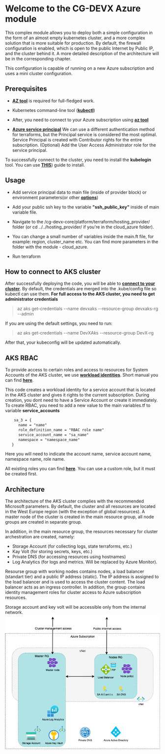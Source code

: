 # Welcome to the CG-DEVX Azure module

This complex module allows you to deploy both a simple configuration in the form of an almost empty kubernetes cluster, and a more complex solution that is more suitable for production.
By default, the firewall configuration is enabled, which is open to the public Internet by Public IP, and the cluster behind it. A more detailed description of the architecture will be in the corresponding chapter.

This configuration is capable of running on a new Azure subscription and uses a mini cluster configuration.

## Prerequisites

- **[AZ tool](https://learn.microsoft.com/en-us/cli/azure/install-azure-cli)** is required for full-fledged work.
  
- Kubernetes command-line tool (**[kubectl](https://kubernetes.io/releases/download/)**)

- After, you need to connect to your Azure subscription using **[az tool](https://learn.microsoft.com/en-us/azure/developer/terraform/get-started-cloud-shell-bash?tabs=bash#authenticate-to-azure-via-a-microsoft-account)**

 - **[Azure service principal](https://learn.microsoft.com/en-us/azure/developer/terraform/get-started-cloud-shell-bash?tabs=bash#create-a-service-principal)**
We can use a different authentication method for terraforms, but the Principal service is considered the most optimal.
Service Principal is created with Contributor rights for the entire subscription.
(Optional) Add the User Access Administrator role for the service principal.


To successfully connect to the cluster, you need to install the **kubelogin** tool. You can use **[THIS](https://azure.github.io/kubelogin/install.html)**) guide to install.

## Usage

- Add service principal data to main file (inside of provider block) or environment parameters(or other **[options](https://learn.microsoft.com/en-us/azure/developer/terraform/authenticate-to-azure?tabs=bash#terraform-and-azure-authentication-scenarios)**)
  
- Add your public ssh key to the variable **"ssh_public_key"** inside of main variable file.

- Navigate to the /cg-devx-core/platform/terraform/hosting_provider/ folder (or cd ../../hosting_provider/ if you're in the cloud_azure folder).
  
- You can change a small number of variables inside the main.ft file, for example: region, cluster_name etc. You can find more parameters in the folder with the module - cloud_azure.

- Run terraform

## How to connect to AKS cluster

After successfully deploying the code, you will be able to **[connect to your cluster](https://learn.microsoft.com/en-us/azure/architecture/guide/security/access-azure-kubernetes-service-cluster-api-server#access-the-aks-cluster-over-the-internet)**.
By default, the credentials are merged into the .kube/config file so kubectl can use them. **For full access to the AKS cluster, you need to get administrator credentials**

> az aks get-credentials --name devxaks --resource-group devxaks-rg --admin

If you are using the default settings, you need to run:
> az aks get-credentials --name DevXAks --resource-group DevX-rg

After that, your kubeconfig will be updated automatically.

## AKS RBAC

To provide access to certain roles and access to resources for System Accounts of the AKS cluster, we use 
**[workload identities](https://learn.microsoft.com/en-us/azure/active-directory/workload-identities/workload-identities-overview)**.
Short manual you can find **[here](https://dev.to/maxx_don/implement-azure-ad-workload-identity-on-aks-with-terraform-3oho)**. 

This code creates a workload identity for a service account that is located in the AKS cluster and gives it rights to the current subscription. 
During creation, you dont need to have a Service Account or create it immediately. To create RBAC, you need to add a new value to the main variables.tf to variable **service_accounts**

```
    sa_3 = {
      name = "name"
      role_definition_name = "RBAC role name"
      service_account_name = "sa_name"
      namespace = "namespace_name"
   }
```
Here you will need to indicate the account name, service account name, namespace name, role name.

All existing roles you can find **[here](https://learn.microsoft.com/en-us/azure/role-based-access-control/built-in-roles)**.
You can use a custom role, but it must be created first.



## Architecture
The architecture of the AKS cluster complies with the recommended Microsoft parameters.
By default, the cluster and all resources are located in the West Europe region (with the exception of global resources). A master node of the cluster is created in the main resource group, all node groups are created in separate group.

In addition, in the main resource group, the resources necessary for cluster archestration are created, namely:
- Storage Account (for collecting logs, state terraforms, etc.)
- Kay Volt (for storing secrets, keys, etc.)
- Private DNS (for accessing resources using hostnames)
- Log Analytics (for logs and metrics. Will be replaced by Azure Monitor).
  

Resourse group with working nodes contains nodes, a load balancer (standart tier) and a public IP address (static). The IP address is assigned to the load balancer and is used to access the cluster content. The load balancer acts as an ingress controller. In addition, the group contains identity management roles for cluster access to Azure subscription resources.

Storage account and key volt will be accessible only from the internal network.
![Azure AKS cluster architecture](./devx_platform.drawio.png)